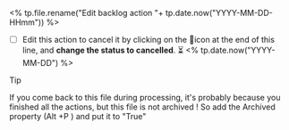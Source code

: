 <% tp.file.rename("Edit backlog action "+ tp.date.now("YYYY-MM-DD-HHmm")) %>


- [ ] Edit this action to cancel it by clicking on the 📝icon at the end of this line, and **change the status to cancelled**.  ⏳ <% tp.date.now("YYYY-MM-DD") %>


> [!tip] 
> If you come back to this file during processing, it's probably because you finished all the actions, but this file is not archived ! So add the Archived property (Alt +P ) and put it to "True"

